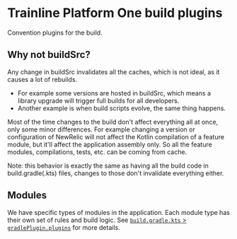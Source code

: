 # Trainline Platform One build plugins
Convention plugins for the build.

## Why not buildSrc?
Any change in buildSrc invalidates all the caches, which is not ideal, as it causes a lot of rebuilds.
 * For example some versions are hosted in buildSrc,
   which means a library upgrade will trigger full builds for all developers.
 * Another example is when build scripts evolve, the same thing happens.

Most of the time changes to the build don't affect everything all at once, only some minor differences.
For example changing a version or configuration of NewRelic
will not affect the Kotlin compilation of a feature module, but it'll affect the application assembly only.
So all the feature modules, compilations, tests, etc. can be coming from cache.

Note: this behavior is exactly the same as having all the build code in build.gradle(.kts) files,
changes to those don't invalidate everything either.

## Modules
We have specific types of modules in the application.
Each module type has their own set of rules and build logic.
See [`build.gradle.kts` > `gradlePlugin.plugins`](build.gradle.kts) for more details.
